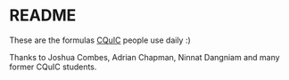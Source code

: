 # README
These are the formulas [CQuIC](https://cquic.unm.edu) people use daily :)

Thanks to Joshua Combes, Adrian Chapman, Ninnat Dangniam and many former CQuIC students.
